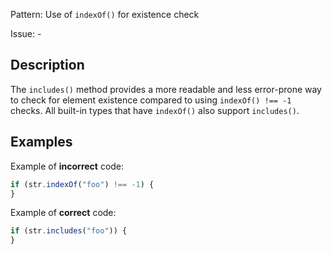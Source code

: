 Pattern: Use of `indexOf()` for existence check

Issue: -

## Description

The `includes()` method provides a more readable and less error-prone way to check for element existence compared to using `indexOf() !== -1` checks. All built-in types that have `indexOf()` also support `includes()`.

## Examples

Example of **incorrect** code:
```javascript
if (str.indexOf("foo") !== -1) {
}
```

Example of **correct** code:
```javascript
if (str.includes("foo")) {
}
```